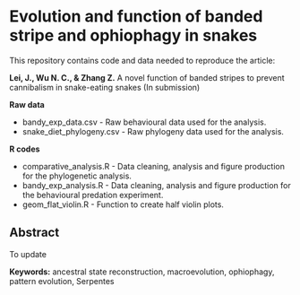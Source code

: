 # Evolution and function of banded stripe and ophiophagy in snakes

This repository contains code and data needed to reproduce the article:

**Lei, J., Wu N. C., & Zhang Z.** A novel function of banded stripes to prevent cannibalism in snake-eating snakes (In submission) 

**Raw data**
- bandy_exp_data.csv - Raw behavioural data used for the analysis.
- snake_diet_phylogeny.csv - Raw phylogeny data used for the analysis.

**R codes**
- comparative_analysis.R - Data cleaning, analysis and figure production for the phylogenetic analysis.
- bandy_exp_analysis.R - Data cleaning, analysis and figure production for the behavioural predation experiment.
- geom_flat_violin.R - Function to create half violin plots.

## Abstract
To update

**Keywords:** ancestral state reconstruction, macroevolution, ophiophagy, pattern evolution, Serpentes
